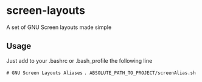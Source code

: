 screen-layouts
==============

A set of GNU Screen layouts made simple

Usage
-----

Just add to your .bashrc or .bash\_profile the following line

`# GNU Screen Layouts Aliases`
`. ABSOLUTE_PATH_TO_PROJECT/screenAlias.sh`
